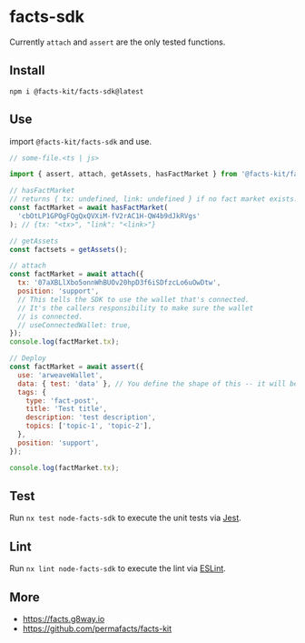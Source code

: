 # facts-sdk

Currently `attach` and `assert` are the only tested functions.

## Install

`npm i @facts-kit/facts-sdk@latest`

## Use

import `@facts-kit/facts-sdk` and use.

```js
// some-file.<ts | js>

import { assert, attach, getAssets, hasFactMarket } from '@facts-kit/facts-sdk';

// hasFactMarket
// returns { tx: undefined, link: undefined } if no fact market exists.
const factMarket = await hasFactMarket(
  'cbOtLP1GPOgFQgQxQVXiM-fV2rAC1H-QW4b9dJkRVgs'
); // {tx: "<tx>", "link": "<link>"}

// getAssets
const factsets = getAssets();

// attach
const factMarket = await attach({
  tx: '07aXBLlXbo5onnWhBUOv20hpD3f6iSDfzcLo6uOwDtw',
  position: 'support',
  // This tells the SDK to use the wallet that's connected.
  // It's the callers responsibility to make sure the wallet
  // is connected.
  // useConnectedWallet: true,
});
console.log(factMarket.tx);

// Deploy
const factMarket = await assert({
  use: 'arweaveWallet',
  data: { test: 'data' }, // You define the shape of this -- it will be stringified
  tags: {
    type: 'fact-post',
    title: 'Test title',
    description: 'test description',
    topics: ['topic-1', 'topic-2'],
  },
  position: 'support',
});

console.log(factMarket.tx);
```

## Test

Run `nx test node-facts-sdk` to execute the unit tests via [Jest](https://jestjs.io).

## Lint

Run `nx lint node-facts-sdk` to execute the lint via [ESLint](https://eslint.org/).

## More

- https://facts.g8way.io
- https://github.com/permafacts/facts-kit

